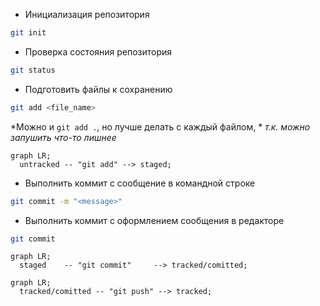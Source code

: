 - Инициализация репозитория
```bash
git init
```

- Проверка состояния репозитория
```bash
git status
```

- Подготовить файлы к сохранению
```bash
git add <file_name>
```

*Можно и ```git add .```, но лучше делать с каждый файлом, * 
*т.к. можно запушить что-то лишнее*

```mermaid
graph LR;
  untracked -- "git add" --> staged;
``` 

- Выполнить коммит с сообщение в командной строке
```bash
git commit -m "<message>"
```

- Выполнить коммит с оформлением сообщения в редакторе
```bash
git commit
```

```mermaid
graph LR;
  staged    -- "git commit"     --> tracked/comitted;
``` 


```mermaid
graph LR;
  tracked/comitted -- "git push" --> tracked;
``` 